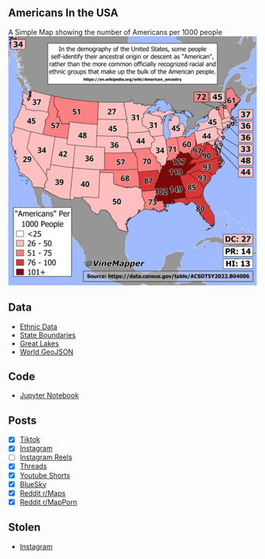 ## Americans In the USA
A Simple Map showing the number of Americans per 1000 people
![Map](Americans_in_USA.png)

## Data
* [Ethnic Data](https://data.census.gov/table/ACSDT5Y2022.B04006?q=People%20Reporting%20Ancestry&g=010XX00US$0400000)
* [State Boundaries](https://www.census.gov/geographies/mapping-files/time-series/geo/carto-boundary-file.html)
* [Great Lakes](https://usicecenter.gov/Products/GreatLakesData)
* [World GeoJSON](https://public.opendatasoft.com/explore/dataset/world-administrative-boundaries/export/?flg=en-us)

## Code
* [Jupyter Notebook](FormatData.ipynb)

## Posts
- [x] [Tiktok](https://www.tiktok.com/@vinemapper/video/7441876042765258030)
- [x] [Instagram](https://www.instagram.com/p/DDFank5SAFg/)
- [ ] [Instagram Reels]()
- [x] [Threads](https://www.threads.net/@vinemapper/post/DDFao1OSL_q)
- [x] [Youtube Shorts](https://youtube.com/shorts/0MOWem-WycE)
- [x] [BlueSky](https://bsky.app/profile/vinemapper.bsky.social/post/3lcdnv54pnk25)
- [x] [Reddit r/Maps](https://www.reddit.com/r/Maps/comments/1h50hzx/americans_per_1000_people/)
- [x] [Reddit r/MapPorn](https://www.reddit.com/r/MapPorn/comments/1h50hku/americans_per_1000_people/)

## Stolen
- [Instagram](https://www.instagram.com/p/DDK-VsmymPh)
